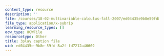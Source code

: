```yaml
---
content_type: resource
description: ''
file: /courses/18-02-multivariable-calculus-fall-2007/ed04435e9b8e59fd8a2ffd7212a46602_o7UCBjGsRTE.vtt
file_type: application/x-subrip
learning_resource_types: []
ocw_type: OCWFile
resourcetype: Other
title: 3play caption file
uid: ed04435e-9b8e-59fd-8a2f-fd7212a46602
---
```

